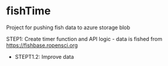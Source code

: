 # fishTime


Project for pushing fish data to azure storage blob

STEP1: Create timer function and API logic - data is fished from https://fishbase.ropensci.org
* STEPT1.2: Improve data
